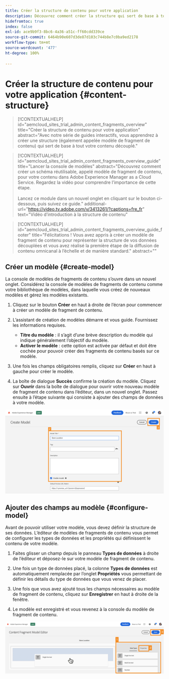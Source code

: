 ```yaml
---
title: Créer la structure de contenu pour votre application
description: Découvrez comment créer la structure qui sert de base à tout votre contenu découplé à l’aide des modèles de fragment de contenu AEM.
hidefromtoc: true
index: false
exl-id: ace9b9f3-8bc6-4a36-a51c-ff60cdd339ce
source-git-commit: 6464b90e607d3de87d103c744b8e7c0ba9ed2178
workflow-type: tm+mt
source-wordcount: '477'
ht-degree: 100%

---
```



# Créer la structure de contenu pour votre application {#content-structure}

>[!CONTEXTUALHELP]
>id="aemcloud_sites_trial_admin_content_fragments_overview"
>title="Créer la structure de contenu pour votre application"
>abstract="Avec notre série de guides interactifs, vous apprendrez à créer une structure (également appelée modèle de fragment de contenu) qui sert de base à tout votre contenu découplé."

>[!CONTEXTUALHELP]
>id="aemcloud_sites_trial_admin_content_fragments_overview_guide"
>title="Lancer la console de modèles"
>abstract="Découvrez comment créer un schéma réutilisable, appelé modèle de fragment de contenu, pour votre contenu dans Adobe Experience Manager as a Cloud Service. Regardez la vidéo pour comprendre l’importance de cette étape. <br><br>Lancez ce module dans un nouvel onglet en cliquant sur le bouton ci-dessous, puis suivez ce guide."
>additional-url="https://video.tv.adobe.com/v/3413261/?captions=fre_fr" text="Vidéo d’introduction à la structure de contenu"

>[!CONTEXTUALHELP]
>id="aemcloud_sites_trial_admin_content_fragments_overview_guide_footer"
>title="Félicitations ! Vous avez appris à créer un modèle de fragment de contenu pour représenter la structure de vos données découplées et vous avez réalisé la première étape de la diffusion de contenu omnicanal à l’échelle et de manière standard."
>abstract=""

## Créer un modèle {#create-model}

La console de modèles de fragments de contenu s’ouvre dans un nouvel onglet. Considérez la console de modèles de fragments de contenu comme votre bibliothèque de modèles, dans laquelle vous créez de nouveaux modèles et gérez les modèles existants.

1. Cliquez sur le bouton **Créer** en haut à droite de l’écran pour commencer à créer un modèle de fragment de contenu.

1. L’assistant de création de modèles démarre et vous guide. Fournissez les informations requises.

   * **Titre du modèle** : il s’agit d’une brève description du modèle qui indique généralement l’objectif du modèle.
   * **Activer le modèle** : cette option est activée par défaut et doit être cochée pour pouvoir créer des fragments de contenu basés sur ce modèle.

1. Une fois les champs obligatoires remplis, cliquez sur **Créer** en haut à gauche pour créer le modèle.

1. La boîte de dialogue **Succès** confirme la création du modèle. Cliquez sur **Ouvrir** dans la boîte de dialogue pour ouvrir votre nouveau modèle de fragment de contenu dans l’éditeur, dans un nouvel onglet. Passez ensuite à l’étape suivante qui consiste à ajouter des champs de données à votre modèle.

![Étapes 2 et 3 de la création d’un modèle de fragment de contenu.](assets/do-not-localize/create-model-2-3.png)

## Ajouter des champs au modèle {#configure-model}

Avant de pouvoir utiliser votre modèle, vous devez définir la structure de ses données. L’éditeur de modèles de fragments de contenu vous permet de configurer les types de données et les propriétés qui définissent le contenu de votre modèle.

1. Faites glisser un champ depuis le panneau **Types de données** à droite de l’éditeur et déposez-le sur votre modèle de fragment de contenu.

1. Une fois un type de données placé, la colonne **Types de données** est automatiquement remplacée par l’onglet **Propriétés** vous permettant de définir les détails du type de données que vous venez de placer.

1. Une fois que vous avez ajouté tous les champs nécessaires au modèle de fragment de contenu, cliquez sur **Enregistrer** en haut à droite de la fenêtre.

1. Le modèle est enregistré et vous revenez à la console du modèle de fragment de contenu.

![Étapes 1, 2 et 3 de l’ajout de champs au modèle.](assets/do-not-localize/define-model-fields-1-2-3.png)
